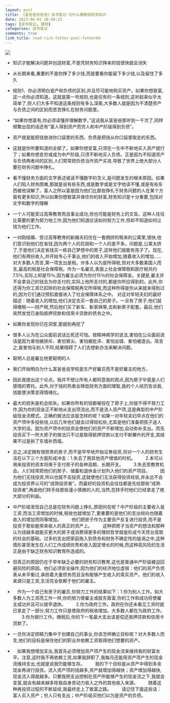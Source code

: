 ```yaml
---
layout: post
title: 《富爸爸穷爸爸》读书笔记-为什么要教授财务知识
date: 2017-06-01 10:48:23
tags: [读书笔记, 理财]
categories: 读书笔记
comments: true
link_title: read-rich-father-pool-father04
---
```

![](http://onxkn9cbz.bkt.clouddn.com/04.jpg)

- 知识才能解决问题并创造财富,不是凭财务知识挣来的钱很快就会消失

- 从长期来看,重要的不是你挣了多少钱,而是要看你能留下多少钱,以及留住了多久

<!--more-->

- 规则1、你必须明白瓷产和负债的区别,并且尽可能地购买资产。如果你想致富,这一点你必须知道。这就是第一号规则,也是仅有的一条规则,这听起来似乎太简单了,但人们大多不知道这条规则有多么深奥,大多数人就是因为不清楚资产与负债之间的区别而苦苦挣扎在财务问题里。

- “如果你想富有,你必须读懂并理解数字。”这话我从富爸爸那听到一千次了,同样频繁出现的话还有“富人得到资产而穷人和中产阶级得到负债”。

- 资产就是能把钱放进你口袋里的东西，负债是把钱从你口袋里取走的东西。

- 这就是你所要知道的全部了。如果你想变富,只须在一生中不断地买入资产就行了；如果你想变穷或成为中产阶级,只须不断地买人负债。正是因为不知道资产与负债两者间的区别,人们常常把负债当作资产买进,导致了世界上绝大部分人要在财务问题中挣扎。

- 看不憧财务方面的文字表述或读不懂数字的含义,是问题发生的根本原因。如果人们陷入财务困难,那就是说有些东西,或是数字或是文字他读不懂,或是有些东西被他误解了。富人之所以富是因为他们比那些挣扎于财务问题的人在某个方面有更多知识,所以如果你想致富并保住你的财富,财务知识是十分重要,包括对文字和数字的理解

- 一个人可能受过高等教育而且事业成功,但也可能是财务上的文盲。这种人往往比需要的更为努力地工作,因为他们知道应该如何努力工作,但却不知道如何让钱为他们工作。

- 一对刚结婚、受过高等教育的新婚夫妇住在一套拥挤的租来的公寓里,很快,他们意识到他们在省钱,因为两个人的花销和一个人的差不多。问题是,公寓太挤了,于是他们决定省钱买一栋自己梦想中的房子,这样他们就能有孩子了。现在,他们有两份收入,并开始专心于事业,他们的收入开始增加,随着收入的增加……对大多数人而言,第一项支出是税。许多人以为是所得税,但对大多数美国人而言,最高的税是社会保障税。作为一名雇员,表面上社会保障税和医疗税共约7.5％,实际上却是15％,因为雇主必须为你付15％的社会保障金。关键是,雇主并不会拿自己的钱去为你支付的,实际上他所支付的,都是你所应得到的。此外,你还得为你工资已扣除的社会保障税再交所得税,而这种所得是你从来就未得到过的,因为它们通过预扣直接进入了社会保障体系之中。
对这对年轻夫妇的最好描述：随着收入的增加,他们决定去买一套自己的房子。一旦有了房子,他们就得缴税——财产税,然后他们买了新车、新家俱等,去和新房子配套。最后,他们突然发觉已身陷抵押贷款和信用卡贷款的债务之中。

- 如果你发现你已在洞里,那就别再挖了

- 很多人认为在公众面前说话比死还可怕。按精神病学的说法,害怕在公众面前说话是因为害怕被排斥、害怕冒尖、害怕被批评、害怕出错、害怕被逐出。简言之,是害怕与别人不同,结果阻碍了人们去想新办法来解决问题。

- 聪明人总是雇比他更聪明的人

- 我们开始明白为什么富爸爸说学校是生产好雇员而不是好雇主的地方。

- 因此我提出这个论点。我并不想让所有人都同意我的观点,因为房子毕竟是人们感情的寄托。此外,对于钱的热衷会降低财务方面的理智,我的个人经历告诉我,钱能使决策变得情绪化。

- 最大的损失是机会损失。如果你所有的钱都被投在了房子上,你就不得不努力工作,因为你的现金正不断地从支出项流出,而不是流人资产项,这是典型的中产阶级现金流模式。正确的做法应该是怎样的呢？如果一对年轻夫妇早点在他们的资产项中多投些钱,以后几年他们就会过得轻松些,尤其是他们准备把孩子送人大学的话。因为资产项中的投资会使他们的资产不断增加,自动弥补支出。而先投资买下一所大房子的做法只不过是取得抵押贷款以支付不断攀升的开支,其结果不过是拆了东墙补西墙。


- 总之,决定拥有很昂贵的房子,而不是早早地开始证券投资,将对一个人的财务生活在以下三个方面形成冲击：1.失去了用其他资产增值的时机。
　　2.本可以用来投资的资本将用于支付房子的各种高额、长期开支。
　　3.失去受教育机会。人们经常把他们的房子、储蓄和退休金计划列入他们的资产项目。
　　因为他们无钱投资,所以也就不去投资,这就使他们无法获得投资经验,并永远不会成为投资界认可的“成熟投资者”。而最好的投资机会往往都是先给那些“成熟投资者”,再由他们转手给那些谨小慎微的人的,当然,在转手时他们已经拿走了绝大部分的利益。


- 中产阶级发现自己总是在财务问题上挣扎,原因何在呢？中产阶级的主要收入是工资,而当工资增加的时候,税收也就增加了,更重要的是他们的支出倾向也随着收入的增加而同等增加。
　　他们把房子作为主要资产反复进行投资,而不是投资于那些能带来收人的真正的资产上。
　　这种把房子当资产的想法和那种认为钱越多就能买更大的房子或消费得更多的理财哲学就是形成今天债台高筑的社会的基础。过多的支出把家庭拖入到债务和财务不确定性的旋涡之中,这种情形甚至发生在人们工作成绩优秀和收入固定增长的时候,而这种高风险的生活正是由于缺乏财务知识教育所造成的。

- 但真正的原因仍在于早年缺乏必要的财务知识教育,这也是普通中产阶级被迫回避风险的原因。他们必须安全操作,因为他们的经济地位虚弱：他们的资产负债表从未平衡过,承担着大量债务而且没有能够产生收入的真实资产。他们的收入来源只是工资,生活完全依赖于他们的雇主。


- 　作为一个自己有房子的雇员,你努力工作的结果如下：1.你为别人工作。如大多数人为工资而工作一样,你的努力使雇主或股东致富,你的工作和成功将使雇主成功并且可以提早退休。
　　2.你为政府工作。政府在你还未看见工资时就已拿走了一部分,努力工作只是使政府的税收增加。大多数人都在为政府工作。
　　3.你为银行工作。缴税后,你的下一笔最大支出该是偿还抵押贷款和信用卡贷款了。

- 一旦你决定把精力集中于创建自己的事业,你该怎样确立目标呢？对大多数人而言,他们的目标是保住他们的职业并依赖工资取得他们想要的资产。

- 　如果我想增加支出,我首先必须增加资产项产生的现金流来维持我的财富水平。注意,这时我不再依赖工资,如果我辞职了,我每月还能用资产项产生的现金流维持支出,也就是说我仍能够生存。
　　我的下个目标是从资产中得到多余现金再进行投资。流入资产项的钱越多,资产就增加得越快；资产增加得越快,现金流入得就越多。只要我把支出控制在资产所能够产生的现金流之下,我就会变富,就会有越来越多除我自身劳动力收入之外的其他收入来源。
　　随着这种再投资过程的不断延续,我最终走上了致富之路。
　　请记住下面这些话：富人买入资产；穷人只有支出；中产阶级买他们以为是资产的负债。